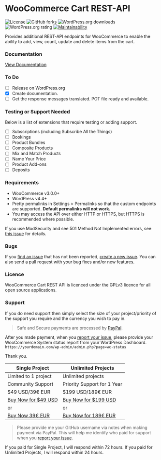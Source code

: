 # WooCommerce Cart REST-API
[![License](https://img.shields.io/badge/license-GPL--3.0%2B-red.svg)](https://github.com/seb86/WooCommerce-Cart-REST-API/blob/master/LICENSE)
![GitHub forks](https://img.shields.io/github/forks/seb86/WooCommerce-Cart-REST-API.svg?style=flat)
![WordPress.org downloads](https://img.shields.io/wordpress/plugin/dt/cart-rest-api-for-woocommerce.svg)
![WordPress.org rating](https://img.shields.io/wordpress/plugin/r/cart-rest-api-for-woocommerce.svg)
[![Maintainability](https://api.codeclimate.com/v1/badges/cb9aabd1f1e93dbe2d9c/maintainability)](https://codeclimate.com/repos/5a621ca0b44b2f029600151c/maintainability)

Provides additional REST-API endpoints for WooCommerce to enable the ability to add, view, count, update and delete items from the cart.

### Documentation

[View Documentation](https://seb86.github.io/WooCommerce-Cart-REST-API-Docs/)

### To Do
* [ ] Release on WordPress.org
* [X] Create documentation.
* [ ] Get the response messages translated. POT file ready and available.

### Testing or Support Needed

Below is a list of extensions that require testing or adding support.

* [ ] Subscriptions (including Subscribe All the Things)
* [ ] Bookings
* [ ] Product Bundles
* [ ] Composite Products
* [ ] Mix and Match Products
* [ ] Name Your Price
* [ ] Product Add-ons
* [ ] Deposits

### Requirements
* WooCommerce v3.0.0+
* WordPress v4.4+
* Pretty permalinks in Settings > Permalinks so that the custom endpoints are supported. **Default permalinks will not work.**
* You may access the API over either HTTP or HTTPS, but HTTPS is recommended where possible.

If you use ModSecurity and see 501 Method Not Implemented errors, see [this issue](https://github.com/woocommerce/woocommerce/issues/9838) for details.

### Bugs
If you [find an issue](https://github.com/seb86/WooCommerce-Cart-REST-API/issues?state=open) that has not been reported, [create a new issue](https://github.com/seb86/WooCommerce-Cart-REST-API/issues/new). You can also send a pull request with your bug fixes and/or new features.

### Licence

WooCommerce Cart REST API is licenced under the GPLv3 licence for all open source applications.

### Support

If you do need support then simply select the size of your project/priority of the support you require and the currency you wish to pay in.

> Safe and Secure payments are processed by [PayPal](https://www.paypal.com).

After you made payment, when you [report your issue](https://github.com/seb86/WooCommerce-Cart-REST-API/issues/new), please provide your WooCommerce System status report from your WordPress Dashboard. `https://yourdomain.com/wp-admin/admin.php?page=wc-status`

Thank you.

| Single Project | Unlimited Projects |
| -------------- | ------------------ |
| Limited to 1 project | Unlimited projects |
| Community Support | Priority Support for 1 Year |
| $49 USD/39€ EUR | $199 USD/189€ EUR |
| <a href="https://www.paypal.me/CodeBreaker/49usd">Buy Now for $49 USD</a> | <a href="https://www.paypal.me/CodeBreaker/199usd">Buy Now for $199 USD</a> |
| or | or |
|  <a href="https://www.paypal.me/CodeBreaker/39eur">Buy Now 39€ EUR</a> | <a href="https://www.paypal.me/CodeBreaker/189eur">Buy Now for 189€ EUR</a> |

> Please provide me your GitHub username via notes when making payment via PayPal. This will help me identify who paid for support when you [report your issue](https://github.com/seb86/WooCommerce-Cart-REST-API/issues/new).

If you paid for Single Project, I will respond within 72 hours. If you paid for Unlimited Projects, I will respond within 24 hours.
